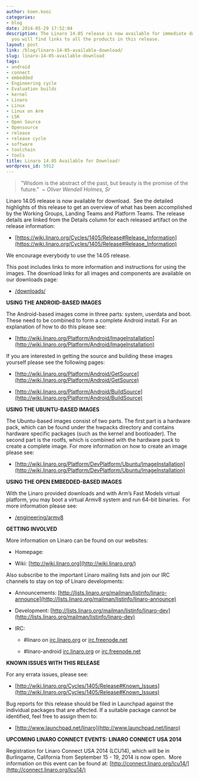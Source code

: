 ```yaml
---
author: koen.kooi
categories:
- blog
date: 2014-05-29 17:52:04
description: The Linaro 14.05 release is now available for immediate download. Here
  you will find links to all the products in this release.
layout: post
link: /blog/linaro-14-05-available-download/
slug: linaro-14-05-available-download
tags:
- android
- connect
- embedded
- Engineering cycle
- Evaluation builds
- kernel
- Linaro
- Linux
- Linux on Arm
- LSK
- Open Source
- Opensource
- release
- release cycle
- software
- toolchain
- tools
title: Linaro 14.05 Available for Download!
wordpress_id: 5912
---
```


> "Wisdom is the abstract of the past, but beauty is the promise of the future."  _~ Oliver Wendell Holmes, Sr_


Linaro 14.05 release is now available for download.  See the detailed highlights of this release to get an overview of what has been accomplished by the Working Groups, Landing Teams and Platform Teams. The release details are linked from the Details column for each released artifact on the release information:

  * [https://wiki.linaro.org/Cycles/1405/Release#Release_Information](https://wiki.linaro.org/Cycles/1405/Release#Release_Information)

We encourage everybody to use the 14.05 release.

This post includes links to more information and instructions for using the images. The download links for all images and components are available on our downloads page:

  * [/downloads/](/latest/downloads/)

**USING THE ANDROID-BASED IMAGES**

The Android-based images come in three parts: system, userdata and boot. These need to be combined to form a complete Android install. For an explanation of how to do this please see:

  * [http://wiki.linaro.org/Platform/Android/ImageInstallation](http://wiki.linaro.org/Platform/Android/ImageInstallation)

If you are interested in getting the source and building these images yourself please see the following pages:

  * [http://wiki.linaro.org/Platform/Android/GetSource](http://wiki.linaro.org/Platform/Android/GetSource)

  * [http://wiki.linaro.org/Platform/Android/BuildSource](http://wiki.linaro.org/Platform/Android/BuildSource)

**USING THE UBUNTU-BASED IMAGES**

The Ubuntu-based images consist of two parts. The first part is a hardware pack, which can be found under the hwpacks directory and contains hardware specific packages (such as the kernel and bootloader). The second part is the rootfs, which is combined with the hardware pack to create a complete image. For more information on how to create an image please see:

  * [http://wiki.linaro.org/Platform/DevPlatform/Ubuntu/ImageInstallation](http://wiki.linaro.org/Platform/DevPlatform/Ubuntu/ImageInstallation)


**USING THE OPEN EMBEDDED-BASED IMAGES**

With the Linaro provided downloads and with Arm’s Fast Models virtual platform, you may boot a virtual Armv8 system and run 64-bit binaries.  For more information please see:

  * [/engineering/armv8](/engineering/projects/)


**GETTING INVOLVED**

More information on Linaro can be found on our websites:

  * Homepage: [](/)

  * Wiki: [http://wiki.linaro.org](http://wiki.linaro.org/)

Also subscribe to the important Linaro mailing lists and join our IRC channels to stay on top of Linaro developments:

  * Announcements: [http://lists.linaro.org/mailman/listinfo/linaro-announce](http://lists.linaro.org/mailman/listinfo/linaro-announce)

  * Development: [http://lists.linaro.org/mailman/listinfo/linaro-dev](http://lists.linaro.org/mailman/listinfo/linaro-dev)

  * IRC:

    * #linaro on [irc.linaro.org](/contact/irc/) or [irc.freenode.net](/contact/irc/)

    * #linaro-android [irc.linaro.org](/contact/irc/) or [irc.freenode.net](/contact/irc/)

**KNOWN ISSUES WITH THIS RELEASE**

For any errata issues, please see:

  * [http://wiki.linaro.org/Cycles/1405/Release#Known_Issues](http://wiki.linaro.org/Cycles/1405/Release#Known_Issues)


Bug reports for this release should be filed in Launchpad against the individual packages that are affected. If a suitable package cannot be identified, feel free to assign them to:

  * [http://www.launchpad.net/linaro](http://www.launchpad.net/linaro)


**UPCOMING LINARO CONNECT EVENTS: LINARO CONNECT USA 2014**

Registration for Linaro Connect USA 2014 (LCU14), which will be in Burlingame, California from September 15 - 19, 2014 is now open.  More information on this event can be found at: [http://connect.linaro.org/lcu14/](http://connect.linaro.org/lcu14/)